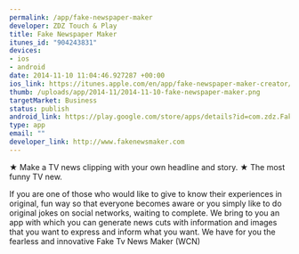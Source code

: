 ```yaml
--- 
permalink: /app/fake-newspaper-maker
developer: ZDZ Touch & Play
title: Fake Newspaper Maker
itunes_id: "904243831"
devices: 
- ios
- android
date: 2014-11-10 11:04:46.927287 +00:00
ios_link: https://itunes.apple.com/en/app/fake-newspaper-maker-creator/id904243831
thumb: /uploads/app/2014-11/2014-11-10-fake-newspaper-maker.png
targetMarket: Business
status: publish
android_link: https://play.google.com/store/apps/details?id=com.zdz.FakeNewspaperMaker&hl=en
type: app
email: ""
developer_link: http://www.fakenewsmaker.com
---
```


★ Make a TV news clipping with your own headline and story.
★ The most funny TV new.

If you are one of those who would like to give to know their experiences in original, fun way so that everyone becomes aware or you simply like to do original jokes on social networks, waiting to complete. We bring to you an app with which you can generate news cuts with information and images that you want to express and inform what you want. We have for you the fearless and innovative Fake Tv News Maker (WCN)
